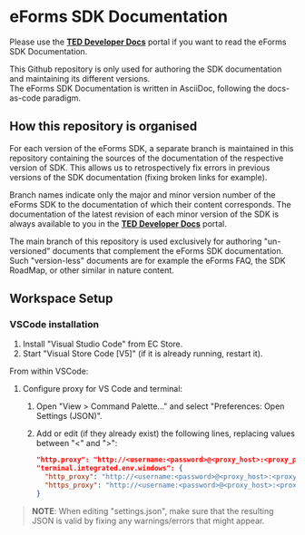 # eForms SDK Documentation

Please use the [**TED Developer Docs**](https://docs.ted.europa.eu/) portal if you want to read the eForms SDK Documentation.

This Github repository is only used for authoring the SDK documentation and maintaining its different versions.\
The eForms SDK Documentation is written in AsciiDoc, following the docs-as-code paradigm. 

## How this repository is organised
For each version of the eForms SDK, a separate branch is maintained in this repository containing the sources
of the documentation of the respective version of SDK. 
This allows us to retrospectively fix errors in previous versions of the SDK documentation (fixing broken links for example).

Branch names indicate only the major and minor version number of the eForms SDK to the documentation of which their content corresponds.
The documentation of the latest revision of each minor version of the SDK is always available to you in the  [**TED Developer Docs**](https://docs.ted.europa.eu/) portal.  

The main branch of this repository is used exclusively for authoring "un-versioned" documents that complement the eForms SDK documentation. Such "version-less" documents are for example the eForms FAQ, the SDK RoadMap, or other similar in nature content.

## Workspace Setup

### VSCode installation

1. Install "Visual Studio Code" from EC Store.
2. Start "Visual Store Code [V5]" (if it is already running, restart it).

From within VSCode:

1. Configure proxy for VS Code and terminal:
   1. Open "View > Command Palette..." and select "Preferences: Open Settings (JSON)".
   2. Add or edit (if they already exist) the following lines, replacing values between "<" and ">":

      ```json
      "http.proxy": "http://<username:<password>@<proxy_host>:<proxy_port>",
      "terminal.integrated.env.windows": {
        "http_proxy": "http://<username:<password>@<proxy_host>:<proxy_port>",
        "https_proxy": "http://<username:<password>@<proxy_host>:<proxy_port>"
      }
      ```

> **NOTE**: When editing "settings.json", make sure that the resulting JSON is valid by fixing any warnings/errors that might appear.
